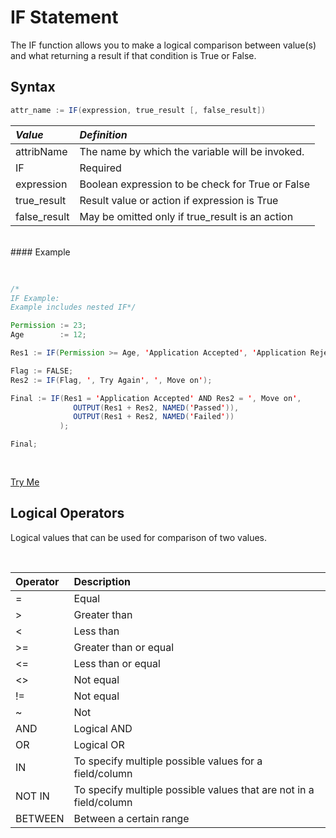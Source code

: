 # IF Statement

The IF function allows you to make a logical comparison between value(s) and what returning a result if that condition is True or False.



## Syntax

```java
attr_name := IF(expression, true_result [, false_result])
```

|*Value*|*Definition*|
|:------|:---------|
attribName | The name by which the variable will be invoked.
IF| Required
expression| Boolean expression to be check for True or False
true_result| Result value or action if expression is True
false_result|May be omitted only if true_result is an action


<br>
#### Example

<br>
<pre id = 'IfExp_1'>

```java
/*
IF Example:
Example includes nested IF*/

Permission := 23;
Age        := 12;

Res1 := IF(Permission >= Age, 'Application Accepted', 'Application Rejected');

Flag := FALSE;
Res2 := IF(Flag, ', Try Again', ', Move on');

Final := IF(Res1 = 'Application Accepted' AND Res2 = ', Move on',
              OUTPUT(Res1 + Res2, NAMED('Passed')),
              OUTPUT(Res1 + Res2, NAMED('Failed'))
           );

Final;

```

</pre>
<a class="trybutton" href="javascript:OpenECLEditor(['IfExp_1'])"> Try Me </a>

## Logical Operators 
Logical values that can be used for comparison of two values.

</br>

|Operator|Description|
|:----|:---|
=	  | Equal
\>  | Greater than
<	  | Less than
\>= | Greater than or equal	
<=  | Less than or equal	
<>  | Not equal
!=  | Not equal
~   | Not
AND | Logical AND
OR  | Logical OR
IN  | To specify multiple possible values for a field/column
NOT IN  | To specify multiple possible values that are not in a field/column
BETWEEN | Between a certain range
